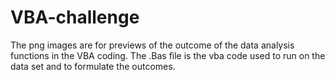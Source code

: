 # VBA-challenge
The png images are for previews of the outcome of the data analysis functions in the VBA coding.
The .Bas file is the vba code used to run on the data set and to formulate the outcomes. 
